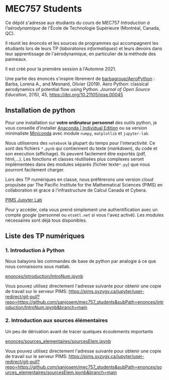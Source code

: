# MEC757 Students

Ce dépôt s'adresse aux étudiants du cours de MEC757 _Introduction à l'aérodynamique_ de l'École de Technologie Supérieure (Montréal, Canada, QC).

Il réunit les énoncés et les sources de programmes qui accompagnent les étudiants lors de leurs TP (_laboratoires informatiques_) et leurs devoirs dans leur apprentissage de l'aérodynamique, en particulier de la méthode des panneaux.

Il est créé pour la première session à l'Automne 2021.

Une partie des énoncés s'inspire librement de [barbagroup/AeroPython](https://github.com/barbagroup/AeroPython) : 
Barba, Lorena A., and Mesnard, Olivier (2019). Aero Python: classical aerodynamics of potential flow using Python. _Journal of Open Source Education_, 2(15), 45, https://doi.org/10.21105/jose.00045

## Installation de python 

Pour une installation sur **votre ordinateur personnel** des outils python, je vous conseille d'installer [Anaconda | Individual Edition](https://www.anaconda.com/products/individual-d) ou sa version minimaliste [Miniconda](https://docs.conda.io/en/latest/miniconda.html) avec module `numpy`, `matplotlib` et `jupyter-lab`. 

Nous utiliserons des `notebook` la plupart du temps pour l'interactivité. Ce sont des fichiers `*.pynb` qui contiennent du texte (_markdown_), du code et son execution (affichage). Ils peuvent facilement être exportés (pdf, html,...). Les fonctions et classes réutilisées plus complexes seront implémentées dans des modules séparés (fichier texte`*.py`) que nous pourront facilement charger.

Lors des TP numériques en classe, nous préférerons une version _cloud_ propulsée par The Pacific Institute for the Mathematical Sciences (PIMS) en collaboration et grace à l'infrastructure de Calcul Canada et Cybera. 

[PIMS Jupyter Lab](https://pims.syzygy.ca/)

Pour y accéder, cela vous prend simplement une authentification avec un compte google (personnel ou `etsmtl.net` si vous l'avez activé). Les modules nécessaires sont déjà tous disponibles.


## Liste des TP numériques

### 1. Introduction à Python

Nous balayons les commandes de base de python par analogie à ce que nous connaissons sous matlab. 

[enonces/introduction/IntroNum.ipynb](./enonces/introduction/IntroNum.ipynb)

Vous pouvez utilisez directement l'adresse suivante pour obtenir une copie de travail sur le serveur PIMS: 
https://pims.syzygy.ca/jupyter/user-redirect/git-pull?repo=https://github.com/sanjosem/mec757_students&subPath=enonces/introduction/IntroNum.ipynb&branch=main

### 2. Introduction aux sources élémentaires

Un peu de dérivation avant de tracer quelques écoulements importants

[enonces/sources_elementaires/sourcesElem.ipynb](./enonces/sources_elementaires/sourcesElem.ipynb)

Vous pouvez utilisez directement l'adresse suivante pour obtenir une copie de travail sur le serveur PIMS: 
https://pims.syzygy.ca/jupyter/user-redirect/git-pull?repo=https://github.com/sanjosem/mec757_students&subPath=enonces/sources_elementaires/sourcesElem.ipynb&branch=main
